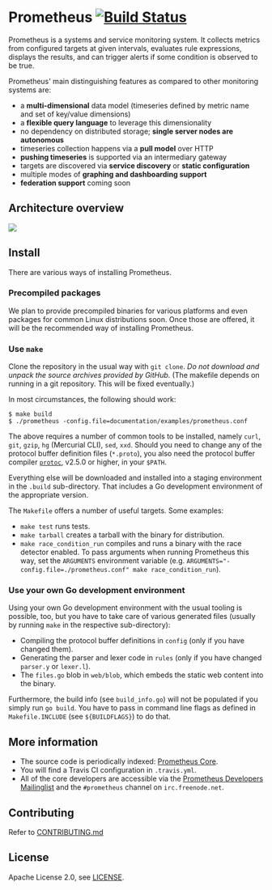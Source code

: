 # Prometheus [![Build Status](https://travis-ci.org/prometheus/prometheus.svg)](https://travis-ci.org/prometheus/prometheus)

Prometheus is a systems and service monitoring system. It collects metrics
from configured targets at given intervals, evaluates rule expressions,
displays the results, and can trigger alerts if some condition is observed
to be true.

Prometheus' main distinguishing features as compared to other monitoring systems are:

- a **multi-dimensional** data model (timeseries defined by metric name and set of key/value dimensions)
- a **flexible query language** to leverage this dimensionality
- no dependency on distributed storage; **single server nodes are autonomous**
- timeseries collection happens via a **pull model** over HTTP
- **pushing timeseries** is supported via an intermediary gateway
- targets are discovered via **service discovery** or **static configuration**
- multiple modes of **graphing and dashboarding support**
- **federation support** coming soon

## Architecture overview

![](https://cdn.rawgit.com/prometheus/prometheus/62b69b0/documentation/images/architecture.svg)

## Install

There are various ways of installing Prometheus.

### Precompiled packages

We plan to provide precompiled binaries for various platforms and even
packages for common Linux distributions soon. Once those are offered,
it will be the recommended way of installing Prometheus.

### Use `make`

Clone the repository in the usual way with `git clone`. _Do not
download and unpack the source archives provided by GitHub._ (The
makefile depends on running in a git repository. This will be fixed
eventually.)

In most circumstances, the following should work:

    $ make build
    $ ./prometheus -config.file=documentation/examples/prometheus.conf

The above requires a number of common tools to be installed, namely
`curl`, `git`, `gzip`, `hg` (Mercurial CLI), `sed`, `xxd`. Should you
need to change any of the protocol buffer definition files
(`*.proto`), you also need the protocol buffer compiler
[`protoc`](http://code.google.com/p/protobuf/), v2.5.0 or higher,
in your `$PATH`.

Everything else will be downloaded and installed into a staging
environment in the `.build` sub-directory. That includes a Go
development environment of the appropriate version.

The `Makefile` offers a number of useful targets. Some examples:

* `make test` runs tests.
* `make tarball` creates a tarball with the binary for distribution.
* `make race_condition_run` compiles and runs a binary with the race detector enabled. To pass arguments when running Prometheus this way, set the `ARGUMENTS` environment variable (e.g. `ARGUMENTS="-config.file=./prometheus.conf" make race_condition_run`).

### Use your own Go development environment

Using your own Go development environment with the usual tooling is
possible, too, but you have to take care of various generated files
(usually by running `make` in the respective sub-directory):

* Compiling the protocol buffer definitions in `config` (only if you have changed them).
* Generating the parser and lexer code in `rules` (only if you have changed `parser.y` or `lexer.l`).
* The `files.go` blob in `web/blob`, which embeds the static web content into the binary.

Furthermore, the build info (see `build_info.go`) will not be
populated if you simply run `go build`. You have to pass in command
line flags as defined in `Makefile.INCLUDE` (see `${BUILDFLAGS}`) to
do that.

## More information

  * The source code is periodically indexed: [Prometheus Core](http://godoc.org/github.com/prometheus/prometheus).
  * You will find a Travis CI configuration in `.travis.yml`.
  * All of the core developers are accessible via the [Prometheus Developers Mailinglist](https://groups.google.com/forum/?fromgroups#!forum/prometheus-developers) and the `#prometheus` channel on `irc.freenode.net`.

## Contributing

Refer to [CONTRIBUTING.md](CONTRIBUTING.md)

## License

Apache License 2.0, see [LICENSE](LICENSE).
